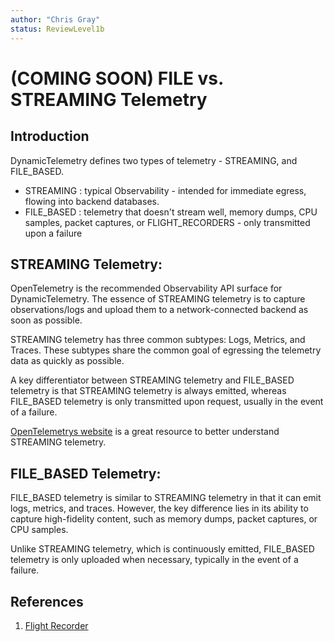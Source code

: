 ```yaml
---
author: "Chris Gray"
status: ReviewLevel1b
---
```


# (COMING SOON) FILE vs. STREAMING Telemetry

## Introduction

DynamicTelemetry defines two types of telemetry - STREAMING, and FILE_BASED.

* STREAMING : typical Observability - intended for immediate egress, flowing into backend databases.
* FILE_BASED : telemetry that doesn't stream well, memory dumps, CPU samples, packet captures, or  FLIGHT_RECORDERS - only transmitted upon a failure

## STREAMING Telemetry:
OpenTelemetry is the recommended Observability API surface for DynamicTelemetry. The essence of STREAMING telemetry is to capture observations/logs and upload them to a network-connected backend as soon as possible.

STREAMING telemetry has three common subtypes: Logs, Metrics, and Traces. These subtypes share the common goal of egressing the telemetry data as quickly as possible.

A key differentiator between STREAMING telemetry and FILE_BASED telemetry is that STREAMING telemetry is always emitted, whereas FILE_BASED telemetry is only transmitted upon request, usually in the event of a failure.

[OpenTelemetrys website](https://opentelemetry.io/) is a great resource to better understand STREAMING telemetry.


## FILE_BASED Telemetry:

FILE_BASED telemetry is similar to STREAMING telemetry in that it can emit logs, metrics, and traces. However, the key difference lies in its ability to capture high-fidelity content, such as memory dumps, packet captures, or CPU samples.

Unlike STREAMING telemetry, which is continuously emitted, FILE_BASED telemetry is only uploaded when necessary, typically in the event of a failure.

## References

1. [Flight Recorder](./PositionPaper.FlightRecorder.document.md)
